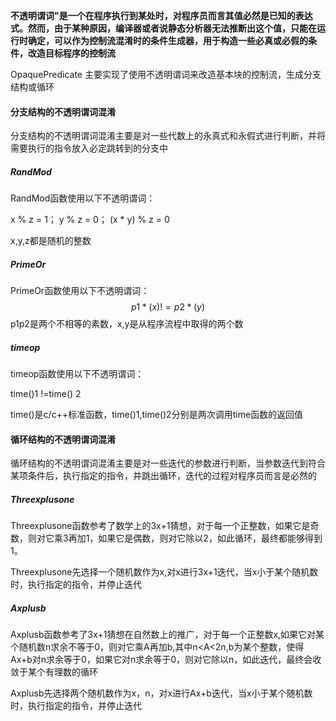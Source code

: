 **不透明谓词"是一个在程序执行到某处时，对程序员而言其值必然是已知的表达式。然而，由于某种原因，编译器或者说静态分析器无法推断出这个值，只能在运行时确定，可以作为控制流混淆时的条件生成器，用于构造一些必真或必假的条件，改造目标程序的控制流**

OpaquePredicate 主要实现了使用不透明谓词来改造基本块的控制流，生成分支结构或循环



#### 分支结构的不透明谓词混淆

分支结构的不透明谓词混淆主要是对一些代数上的永真式和永假式进行判断，并将需要执行的指令放入必定跳转到的分支中

##### RandMod

RandMod函数使用以下不透明谓词：

x % z = 1； y % z = 0； (x * y) % z = 0

x,y,z都是随机的整数

##### PrimeOr

PrimeOr函数使用以下不透明谓词：
$$
p1*(x)  !=p2 *(y)
$$
p1p2是两个不相等的素数，x,y是从程序流程中取得的两个数

##### timeop

timeop函数使用以下不透明谓词：

time()1 !=time() 2

time()是c/c++标准函数，time()1,time()2分别是两次调用time函数的返回值



#### 循环结构的不透明谓词混淆

循环结构的不透明谓词混淆主要是对一些迭代的参数进行判断，当参数迭代到符合某项条件后，执行指定的指令，并跳出循环，迭代的过程对程序员而言是必然的

##### Threexplusone

Threexplusone函数参考了数学上的3x+1猜想，对于每一个正整数，如果它是奇数，则对它乘3再加1，如果它是偶数，则对它除以2，如此循环，最终都能够得到1。

Threexplusone先选择一个随机数作为x,对x进行3x+1迭代，当x小于某个随机数时，执行指定的指令，并停止迭代



##### Axplusb

Axplusb函数参考了3x+1猜想在自然数上的推广，对于每一个正整数x,如果它对某个随机数n求余不等于0，则对它乘A再加b,其中n<A<2n,b为某个整数，使得Ax+b对n求余等于0，如果它对n求余等于0，则对它除以n，如此迭代，最终会收敛于某个有理数的循环

Axplusb先选择两个随机数作为x，n，对x进行Ax+b迭代，当x小于某个随机数时，执行指定的指令，并停止迭代



